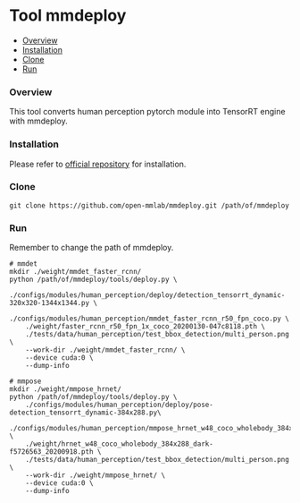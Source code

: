 # Tool mmdeploy

- [Overview](#overview)
- [Installation](#Installation)
- [Clone](#Clone)
- [Run](#Run)

### Overview
This tool converts human perception pytorch module into TensorRT engine with mmdeploy.

### Installation
Please refer to [official repository](https://github.com/open-mmlab/mmdeploy/blob/master/docs/en/get_started.md) for installation.


### Clone
```
git clone https://github.com/open-mmlab/mmdeploy.git /path/of/mmdeploy
```

### Run
Remember to change the path of mmdeploy.
```
# mmdet
mkdir ./weight/mmdet_faster_rcnn/
python /path/of/mmdeploy/tools/deploy.py \
    ./configs/modules/human_perception/deploy/detection_tensorrt_dynamic-320x320-1344x1344.py \
    ./configs/modules/human_perception/mmdet_faster_rcnn_r50_fpn_coco.py \
    ./weight/faster_rcnn_r50_fpn_1x_coco_20200130-047c8118.pth \
    ./tests/data/human_perception/test_bbox_detection/multi_person.png \
    --work-dir ./weight/mmdet_faster_rcnn/ \
    --device cuda:0 \
    --dump-info

# mmpose
mkdir ./weight/mmpose_hrnet/
python /path/of/mmdeploy/tools/deploy.py \
    ./configs/modules/human_perception/deploy/pose-detection_tensorrt_dynamic-384x288.py\
    ./configs/modules/human_perception/mmpose_hrnet_w48_coco_wholebody_384x288_dark_plus.py \
    ./weight/hrnet_w48_coco_wholebody_384x288_dark-f5726563_20200918.pth \
    ./tests/data/human_perception/test_bbox_detection/multi_person.png \
    --work-dir ./weight/mmpose_hrnet/ \
    --device cuda:0 \
    --dump-info
```
